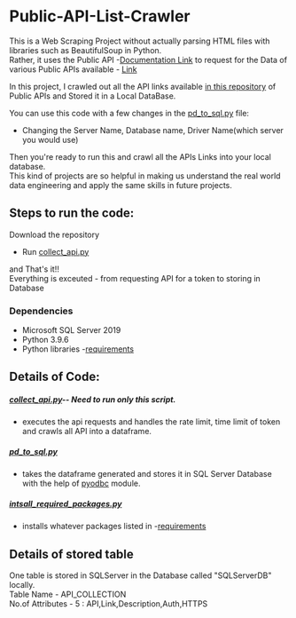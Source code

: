 # Public-API-List-Crawler
This is a Web Scraping Project without actually parsing HTML files with libraries such as BeautifulSoup in Python.  
Rather, it uses the Public API -[Documentation Link](https://documenter.getpostman.com/view/4796420/SzmZczsh?version=latest) to request for the Data of various Public APIs available - [Link](https://github.com/public-apis/public-apis)  

In this project, I crawled out all the API links available [in this repository](https://github.com/public-apis/public-apis) of Public APIs and Stored it in a Local DataBase.  

You can use this code with a few changes in the [pd_to_sql.py](https://github.com/Chanu-DS/Portfolio/blob/main/Web%20Scraping/Public-API-List-Crawler-main/get_api/pd_to_sql.py) file:  
- Changing the Server Name, Database name, Driver Name(which server you would use)  

Then you're ready to run this and crawl all the APIs Links into your local database.  
This kind of projects are so helpful in making us understand the real world data engineering and apply the same skills in future projects.  


## Steps to run the code:
Download the repository  

- Run [collect_api.py](https://github.com/Chanu-DS/Portfolio/blob/main/Web%20Scraping/Public-API-List-Crawler-main/get_api/collect_api.py)  

and That's it!!  
Everything is exceuted - from requesting API for a token to storing in Database


### Dependencies
- Microsoft SQL Server 2019
- Python 3.9.6
- Python libraries -[requirements](https://github.com/Chanu-DS/Portfolio/blob/main/Web%20Scraping/Public-API-List-Crawler-main/get_api/requirements.txt)

## Details of Code:
##### [collect_api.py](https://github.com/Chanu-DS/Portfolio/blob/main/Web%20Scraping/Public-API-List-Crawler-main/get_api/collect_api.py)-- Need to run only this script.
- executes the api requests and handles the rate limit, time limit of token and crawls all API into a dataframe.  
##### [pd_to_sql.py](https://github.com/Chanu-DS/Portfolio/blob/main/Web%20Scraping/Public-API-List-Crawler-main/get_api/pd_to_sql.py)  
- takes the dataframe generated and stores it in SQL Server Database with the help of [pyodbc](https://pypi.org/project/pyodbc/) module.  
##### [intsall_required_packages.py](https://github.com/Chanu-DS/Portfolio/blob/main/Web%20Scraping/Public-API-List-Crawler-main/get_api/install_required_packages.py)
- installs whatever packages listed in -[requirements](https://github.com/Chanu-DS/Portfolio/blob/main/Web%20Scraping/Public-API-List-Crawler-main/get_api/requirements.txt)



## Details of stored table

One table is stored in SQLServer in the Database called "SQLServerDB" locally.  
Table Name - API_COLLECTION  
No.of Attributes - 5 : API,Link,Description,Auth,HTTPS  


